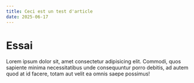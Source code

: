 ```yaml
---
title: Ceci est un test d'article
date: 2025-06-17
---
```


# Essai

Lorem ipsum dolor sit, amet consectetur adipisicing elit. Commodi, quos sapiente minima necessitatibus unde consequuntur porro debitis, ad autem quod at id facere, totam aut velit ea omnis saepe possimus!
